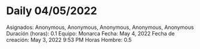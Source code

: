 # Daily 04/05/2022

Asignados: Anonymous, Anonymous, Anonymous, Anonymous, Anonymous
Duración (horas): 0.1
Equipo: Monarca
Fecha: May 4, 2022
Fecha de creación: May 3, 2022 9:53 PM
Horas Hombre: 0.5